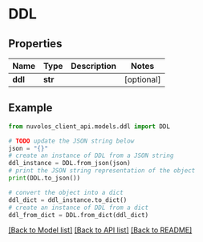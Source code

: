 # DDL


## Properties

Name | Type | Description | Notes
------------ | ------------- | ------------- | -------------
**ddl** | **str** |  | [optional] 

## Example

```python
from nuvolos_client_api.models.ddl import DDL

# TODO update the JSON string below
json = "{}"
# create an instance of DDL from a JSON string
ddl_instance = DDL.from_json(json)
# print the JSON string representation of the object
print(DDL.to_json())

# convert the object into a dict
ddl_dict = ddl_instance.to_dict()
# create an instance of DDL from a dict
ddl_from_dict = DDL.from_dict(ddl_dict)
```
[[Back to Model list]](../README.md#documentation-for-models) [[Back to API list]](../README.md#documentation-for-api-endpoints) [[Back to README]](../README.md)


